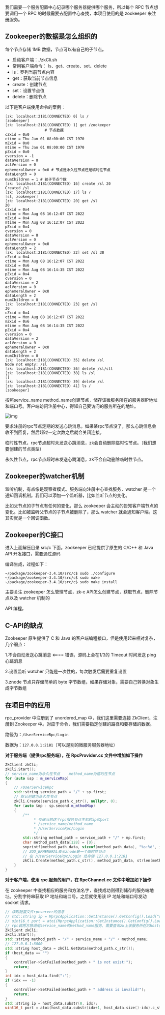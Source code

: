 我们需要一个服务配置中心记录哪个服务器提供哪个服务，所以每个 RPC 节点想要调用一个 RPC 的时候需要去配置中心查找，本项目使用的是 zookeeper 来注册服务。

## Zookeeper的数据是怎么组织的

每个节点存储 1MB 数据，节点可以有自己的子节点。

- 启动客户端：./zkCli.sh 
- 常用客户端命令： ls、get、create、set、delete  
- ls：罗列当前节点内容
- get：获取当前节点信息
- create：创建节点
- set：设置节点值
- delete：删除节点

以下是客户端使用命令的案例：

```shell
[zk: localhost:2181(CONNECTED) 0] ls /
[zookeeper]
[zk: localhost:2181(CONNECTED) 1] get /zookeeper
                  # 节点数据
cZxid = 0x0
ctime = Thu Jan 01 08:00:00 CST 1970
mZxid = 0x0
mtime = Thu Jan 01 08:00:00 CST 1970
pZxid = 0x0
cversion = -1
dataVersion = 0
aclVersion = 0
ephemeralOwner = 0x0 # 节点是永久性节点还是临时性节点
dataLength = 0
numChildren = 1 # 孩子节点个数
[zk: localhost:2181(CONNECTED) 16] create /sl 20
Created /sl
[zk: localhost:2181(CONNECTED) 17] ls /
[sl, zookeeper]
[zk: localhost:2181(CONNECTED) 20] get /sl
20
cZxid = 0x4
ctime = Mon Aug 08 16:12:07 CST 2022
mZxid = 0x4
mtime = Mon Aug 08 16:12:07 CST 2022
pZxid = 0x4
cversion = 0
dataVersion = 0
aclVersion = 0
ephemeralOwner = 0x0
dataLength = 2
[zk: localhost:2181(CONNECTED) 22] set /sl 30
cZxid = 0x4
ctime = Mon Aug 08 16:12:07 CST 2022
mZxid = 0x6
mtime = Mon Aug 08 16:14:35 CST 2022
pZxid = 0x4
cversion = 0
dataVersion = 2
aclVersion = 0
ephemeralOwner = 0x0
dataLength = 2
numChildren = 0
[zk: localhost:2181(CONNECTED) 23] get /sl
30
cZxid = 0x4
ctime = Mon Aug 08 16:12:07 CST 2022
mZxid = 0x6
mtime = Mon Aug 08 16:14:35 CST 2022
pZxid = 0x4
cversion = 0
dataVersion = 2
aclVersion = 0
ephemeralOwner = 0x0
dataLength = 2
numChildren = 0
[zk: localhost:2181(CONNECTED) 35] delete /sl
Node not empty: /sl
[zk: localhost:2181(CONNECTED) 36] delete /sl/sll
[zk: localhost:2181(CONNECTED) 38] ls /sl
[]
[zk: localhost:2181(CONNECTED) 39] delete /sl
[zk: localhost:2181(CONNECTED) 41] ls / 
[zookeeper]
```

按照service_name method_name创建节点，储存该微服务所在的服务器IP地址和端口号。客户端访问注册中心，得知自己要访问的服务所在的地址。

![img](https://cdn.nlark.com/yuque/0/2022/png/26752078/1664623764234-6dc59bf4-1996-4863-9f2b-805ad9f8f034.png)

要求注册的rpc节点定期的发送心跳消息。如果某rpc节点没了，那么心跳信息会收不到回复，然后超过一定次数之后就会关闭连接。

临时性节点，rpc节点超时未发送心跳消息，zk会自动删除临时性节点。（我们想要创建的节点类型）

永久性节点，rpc节点超时未发送心跳消息，zk不会自动删除临时性节点。

## Zookeeper的watcher机制

监听机制，有点像是观察者模式。服务端向注册中心查找服务，watcher 是一个通知回调机制。我们可以添加一个监听器，比如监听节点的变化。

比如父节点的子节点有任何的变化，那么 zookeeper 会主动的告知客户端节点的变化。比如被监听父节点的子节点被删除了，那么 watcher 就会通知客户端。这其实就是一个回调函数。

## Zookeeper的C接口

进入上面解压目录 src/c 下面，zookeeper 已经提供了原生的 C/C++ 和 Java API 开发接口，需要通过源码

编译生成，过程如下：

```shell
~/package/zookeeper-3.4.10/src/c$ sudo ./configure
~/package/zookeeper-3.4.10/src/c$ sudo make
~/package/zookeeper-3.4.10/src/c$ sudo make install
```

主要关注 zookeeper 怎么管理节点，zk-c API怎么创建节点，获取节点，删除节点以及 watcher 机制的

API 编程。

## C-API的缺点

Zookeeper 原生提供了 C 和 Java 的客户端编程接口，但是使用起来相对复杂，几个弱点：

1.不会自动发送心跳消息 <==== 错误，源码上会在1/3的 Timeout 时间发送 ping 心跳消息

2.设置监听 watcher 只能是一次性的，每次触发后需要重复设置

3.znode 节点只存储简单的 byte 字节数组，如果存储对象，需要自己转换对象生成字节数组

## 在项目中的应用

rpc_provider 中注册到了 unordered_map 中，我们这里需要连接 ZkClient，注册到 Zookeeper 中。对应于命令，我们需要指定创建的路径和要存储的数据。

路径为：`/UserServiceRpc/Login`

数据为：`127.0.0.1:2181`（可以是别的微服务服务器地址）

**对于服务端（提供rpc服务端），在 RpcProvider.cc 文件中增加如下操作**

```cpp
ZkClient zkCli;
zkCli.Start();
// service_name为永久性节点    method_name为临时性节点
for (auto &sp : m_serviceMap)
{
    // /UserServiceRpc
    std::string service_path = "/" + sp.first;
    // 默认创建为永久性节点
    zkCli.Create(service_path.c_str(), nullptr, 0);
    for (auto &mp : sp.second.m_mthodMap)
    {
        /** 
             * 存储当前这个rpc服务节点主机的ip和port
             * /service_name/method_name   
             * /UserServiceRpc/Login 
             */
        std::string method_path = service_path + "/" + mp.first;
        char method_path_data[128] = {0};
        snprintf(method_path_data, sizeof(method_path_data), "%s:%d", ip.c_str(), port);
        // ZOO_EPHEMERAL表示znode是一个临时性节点
        // 在 /UserServiceRpc/Login 处存储 127.0.0.1:2181
        zkCli.Create(method_path.c_str(), method_path_data, strlen(method_path_data), ZOO_EPHEMERAL);
    }
}
```

**对于客户端，使用 rpc 服务的用户，在 RpcChannel.cc 文件中增加如下操作**

在 zookeeper 中查找相应的服务和方法名字，查找成功则得到储存的服务端地址。分割字符串获取 IP 地址和端口号。之后就使用该 IP 地址和端口号发动 socket 请求。

```cpp
// 读取配置文件rpcserver的信息
// std::string ip = MprpcApplication::GetInstance().GetConfig().Load("rpcserverip");
// uint16_t port = atoi(MprpcApplication::GetInstance().GetConfig().Load("rpcserverport").c_str());
// rpc调用方想调用service_name的method_name服务，需要查询zk上该服务所在的host信息
ZkClient zkCli;
zkCli.Start();
std::string method_path = "/" + service_name + "/" + method_name;
// 127.0.0.1:8000
std::string host_data = zkCli.GetData(method_path.c_str());
if (host_data == "")
{
    controller->SetFailed(method_path + " is not exist!");
    return;
}
int idx = host_data.find(":");
if (idx == -1)
{
    controller->SetFailed(method_path + " address is invalid!");
    return;
}
std::string ip = host_data.substr(0, idx);
uint16_t port = atoi(host_data.substr(idx+1, host_data.size()-idx).c_str()); 
```